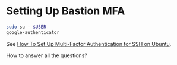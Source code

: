 # Setting Up Bastion MFA

```bash
sudo su - $USER
google-authenticator
```

See [How To Set Up Multi-Factor Authentication for SSH on Ubuntu](https://www.digitalocean.com/community/tutorials/how-to-set-up-multi-factor-authentication-for-ssh-on-ubuntu-16-04).

How to answer all the questions?